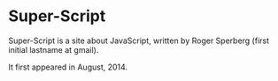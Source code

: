 # Super-Script

Super-Script is a site about JavaScript, written by Roger Sperberg (first initial lastname at gmail).

It first appeared in August, 2014.

